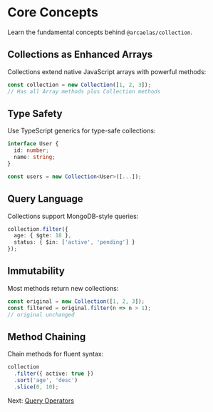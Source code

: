 # Core Concepts

Learn the fundamental concepts behind `@arcaelas/collection`.

## Collections as Enhanced Arrays

Collections extend native JavaScript arrays with powerful methods:

```typescript
const collection = new Collection([1, 2, 3]);
// Has all Array methods plus Collection methods
```

## Type Safety

Use TypeScript generics for type-safe collections:

```typescript
interface User {
  id: number;
  name: string;
}

const users = new Collection<User>([...]);
```

## Query Language

Collections support MongoDB-style queries:

```typescript
collection.filter({
  age: { $gte: 18 },
  status: { $in: ['active', 'pending'] }
});
```

## Immutability

Most methods return new collections:

```typescript
const original = new Collection([1, 2, 3]);
const filtered = original.filter(n => n > 1);
// original unchanged
```

## Method Chaining

Chain methods for fluent syntax:

```typescript
collection
  .filter({ active: true })
  .sort('age', 'desc')
  .slice(0, 10);
```

Next: [Query Operators](query-operators.md)
